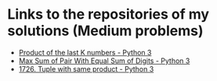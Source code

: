 # Links to the repositories of my solutions (Medium problems)

- [Product of the last K numbers - Python 3](https://github.com/RobertNagy299/leetcode-1352)
- [Max Sum of Pair With Equal Sum of Digits - Python 3](https://github.com/RobertNagy299/leetcode-2342/tree/main)
- [1726. Tuple with same product - Python 3](https://github.com/RobertNagy299/leetcode-1726)
